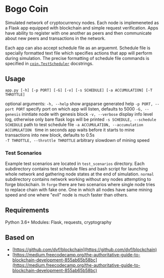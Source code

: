 # Bogo Coin

Simulated network of cryptocurrency nodes. Each node is implemeneted as a Flask app equipped with blockchain and simple request verification. Apps have ability to register with one another as peers and then communicate about new peers and transactions in the network.

Each app can also accept schedule file as an arguemnt. Schedule file is specially formatted text file which specifies actions that app will perform during simulation. The precise formatting of schedule file commands is specified in [```coin.TestScheduler```](../master/coin/test_scheduler.py) docstrings.

## Usage

```app.py [-h] [-p PORT] [-G] [-v] [-s SCHEDULE] [-a ACCUMULATION] [-T THROTTLE]```

optional arguments:
  ```-h, --help```            show argsparse generated help 
  ```-p PORT, --port PORT```  specify port on which app will listen, defaults to 5000
  ```-G, --genesis```         inintiate node with genesis block
  ```-v, --verbose```         display info level log, otherwise only bare flask logs will be printed
  ```-s SCHEDULE, --schedule SCHEDULE``` path to test schedule file
  ```-a ACCUMULATION, --accumulation ACCUMULATION ``` time in seconds app waits before it starts to mine transactions into new block, defaults to 0.5s  
  ```-T THROTTLE, --throttle THROTTLE``` arbitrary slowdown of mining speed 

### Test Scenarios 

Example test scenarios are located in ```test_scenarios``` directory. Each subdirectory contains test schedule files and bash script for launching whole network and gathering node states at the end of simulation. ```normal``` subdirectory contains network working without any nodes attempting to forge blockchain. In ```forge``` there are two scenarios where single node tries to replace chain with fake one. One in which all nodes have same mining speed and one where "evil" node is much faster than others.

## Requirements

Python 3.6+ Modules: Flask, requests, cryptography

## Based on

* [https://github.com/dvf/blockchain](https://github.com/dvf/blockchain)
* [https://medium.freecodecamp.org/the-authoritative-guide-to-blockchain-development-855ab65b58bc](https://medium.freecodecamp.org/the-authoritative-guide-to-blockchain-development-855ab65b58bc)
